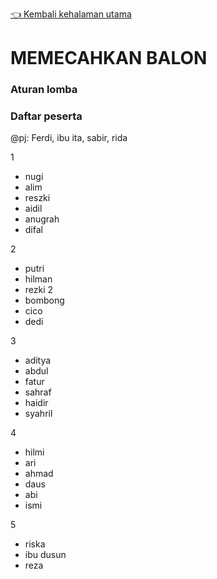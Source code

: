 [👈 Kembali kehalaman utama](/readme.md)

# MEMECAHKAN BALON

### Aturan lomba

### Daftar peserta
@pj: Ferdi, ibu ita, sabir, rida

1

- nugi
- alim
- reszki
- aidil
- anugrah
- difal

2

- putri
- hilman
- rezki 2
- bombong
- cico
- dedi

3

- aditya
- abdul
- fatur
- sahraf
- haidir
- syahril

4

- hilmi
- ari
- ahmad
- daus
- abi
- ismi

5
- riska
- ibu dusun
- reza
